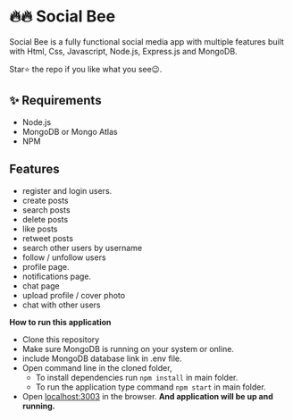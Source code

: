 # 🔥🔥 Social Bee
Social Bee is a fully functional social media app with multiple features built with Html, Css, Javascript, Node.js, Express.js and MongoDB.

Star⭐ the repo if you like what you see😉.

## ✨ Requirements
* Node.js 
* MongoDB or Mongo Atlas
* NPM

## Features
 * register and login users. 
 * create posts
 * search posts
 * delete posts
 * like posts 
 * retweet posts
 * search other users by username
 * follow / unfollow users
 * profile page.
 * notifications page.
 * chat page
 * upload profile / cover photo
 * chat with other users

<!--- ## Screenshots
<p>
<img src="ss/w10.jpg" width="400"/> <img src="ss/w11.jpg" width="400"/>
<img src="ss/w12.jpg" width="400"> <img src="ss/w7.jpg" width="400">
<img src="ss/w8.jpg" width="400"> <img src="ss/w1.jpg" width="400">
<img src="ss/w9.jpg" width="400"> <img src="ss/w5.jpg" width="400">
<img src="ss/w4.jpg" width="400"> <img src="ss/w2.jpg" width="400">
<img src="ss/w3.jpg" width="400"> <img src="ss/w6.jpg" width="400">
</p> -->


**How to run this application**
* Clone this repository
* Make sure MongoDB is running on your system or online.
* include MongoDB database link in .env file.
* Open command line in the cloned folder,
    * To install dependencies run  `npm install` in main folder.
    * To run the application type command `npm start` in main folder.
* Open  [localhost:3003](http://localhost:3003/)  in the browser.
 **And application will be up and running.**
